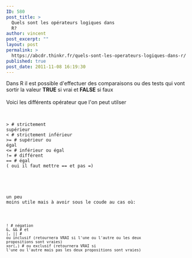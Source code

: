 ```yaml
---
ID: 580
post_title: >
  Quels sont les opérateurs logiques dans
  R?
author: vincent
post_excerpt: ""
layout: post
permalink: >
  https://abcdr.thinkr.fr/quels-sont-les-operateurs-logiques-dans-r/
published: true
post_date: 2011-11-08 16:19:30
---
```

Dans R il est possible d'effectuer des comparaisons ou des tests qui vont sortir la valeur <strong>TRUE</strong> si vrai et <strong>FALSE</strong> si faux<br /><br />Voici les différents opérateur que l'on peut utilser<br /><br /> <pre><code><br />&gt; # strictement supérieur<br />&lt; # strictement inférieur<br />&gt;= # supérieur ou égal<br />&lt;= # inférieur ou égal<br />!= # différent<br />== # égal   ( oui il faut mettre == et pas =)<br /> </pre> <br /><br /><br />un peu moins utile mais à avoir sous le coude au cas où:<br /><br />  <pre><code><br />! # négation <br />&amp;, &amp;&amp; # et<br />|, || # ou inclusif (retournera VRAI si l'une ou l'autre ou les deux propositions sont vraies)<br />xor(,) # ou exclusif (retournera VRAI si l'une ou l'autre mais pas les deux propositions sont vraies)<br /> </pre>